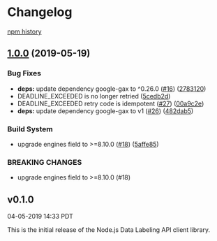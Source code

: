 # Changelog

[npm history][1]

[1]: https://www.npmjs.com/package/@google-cloud/datalabeling?activeTab=versions

## [1.0.0](https://www.github.com/googleapis/nodejs-datalabeling/compare/v0.1.0...v1.0.0) (2019-05-19)


### Bug Fixes

* **deps:** update dependency google-gax to ^0.26.0 ([#16](https://www.github.com/googleapis/nodejs-datalabeling/issues/16)) ([2783120](https://www.github.com/googleapis/nodejs-datalabeling/commit/2783120))
* DEADLINE_EXCEEDED is no longer retried ([5cedb2d](https://www.github.com/googleapis/nodejs-datalabeling/commit/5cedb2d))
* DEADLINE_EXCEEDED retry code is idempotent ([#27](https://www.github.com/googleapis/nodejs-datalabeling/issues/27)) ([00a9c2e](https://www.github.com/googleapis/nodejs-datalabeling/commit/00a9c2e))
* **deps:** update dependency google-gax to v1 ([#26](https://www.github.com/googleapis/nodejs-datalabeling/issues/26)) ([482dab5](https://www.github.com/googleapis/nodejs-datalabeling/commit/482dab5))


### Build System

* upgrade engines field to >=8.10.0 ([#18](https://www.github.com/googleapis/nodejs-datalabeling/issues/18)) ([5affe85](https://www.github.com/googleapis/nodejs-datalabeling/commit/5affe85))


### BREAKING CHANGES

* upgrade engines field to >=8.10.0 (#18)

## v0.1.0

04-05-2019 14:33 PDT

This is the initial release of the Node.js Data Labeling API client library.
